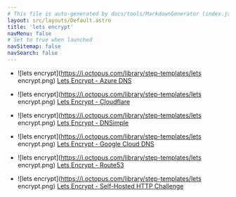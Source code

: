 ```yaml
---
# This file is auto-generated by docs/tools/MarkdownGenerator (index.js)
layout: src/layouts/Default.astro
title: 'lets encrypt'
navMenu: false
# Set to true when launched
navSitemap: false
navSearch: false
---
```


<ul>

<li>

![lets encrypt](https://i.octopus.com/library/step-templates/lets encrypt.png) [Lets Encrypt - Azure DNS](/integrations/lets-encrypt/lets-encrypt-azure-dns)

</li>
        
<li>

![lets encrypt](https://i.octopus.com/library/step-templates/lets encrypt.png) [Lets Encrypt - Cloudflare](/integrations/lets-encrypt/lets-encrypt-cloudflare)

</li>
        
<li>

![lets encrypt](https://i.octopus.com/library/step-templates/lets encrypt.png) [Lets Encrypt - DNSimple](/integrations/lets-encrypt/lets-encrypt-dnsimple)

</li>
        
<li>

![lets encrypt](https://i.octopus.com/library/step-templates/lets encrypt.png) [Lets Encrypt - Google Cloud DNS](/integrations/lets-encrypt/lets-encrypt-google-cloud-dns)

</li>
        
<li>

![lets encrypt](https://i.octopus.com/library/step-templates/lets encrypt.png) [Lets Encrypt - Route53](/integrations/lets-encrypt/lets-encrypt-route53)

</li>
        
<li>

![lets encrypt](https://i.octopus.com/library/step-templates/lets encrypt.png) [Lets Encrypt - Self-Hosted HTTP Challenge](/integrations/lets-encrypt/lets-encrypt-self-hosted-http-challenge)

</li>
        
</ul>
